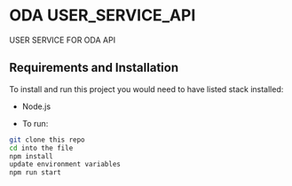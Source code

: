 # ODA USER_SERVICE_API

USER SERVICE FOR ODA API

## Requirements and Installation

To install and run this project you would need to have listed stack installed:

- Node.js

- To run:

```sh
git clone this repo
cd into the file
npm install
update environment variables
npm run start
```